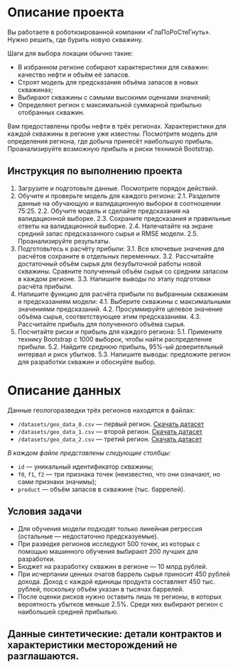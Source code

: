 # Описание проекта

Вы работаете в роботизированной компании «ГлаПоРоСтеГнуть». Нужно решить, где бурить новую скважину.

Шаги для выбора локации обычно такие:

- В избранном регионе собирают характеристики для скважин: качество нефти и объём её запасов.
- Строят модель для предсказания объёма запасов в новых скважинах;
- Выбирают скважины с самыми высокими оценками значений;
- Определяют регион с максимальной суммарной прибылью отобранных скважин.

Вам предоставлены пробы нефти в трёх регионах. Характеристики для каждой скважины в регионе уже известны. Посмотрите модель для определения региона, где добыча принесёт наибольшую прибыль. Проанализируйте возможную прибыль и риски техникой Bootstrap.

## Инструкция по выполнению проекта

1. Загрузите и подготовьте данные. Посмотрите порядок действий.
2. Обучите и проверьте модель для каждого региона:
   2.1. Разделите данные на обучающую и валидационную выборки в соотношении 75:25.
   2.2. Обучите модель и сделайте предсказания на валидационной выборке.
   2.3. Сохраните предсказания и правильные ответы на валидационной выборке.
   2.4. Напечатайте на экране средний запас предсказанного сырья и RMSE модели.
   2.5. Проанализируйте результаты.
3. Подготовьтесь к расчёту прибыли:
   3.1. Все ключевые значения для расчётов сохраните в отдельных переменных.
   3.2. Рассчитайте достаточный объём сырья для безубыточной работы новой скважины. Сравните полученный объём сырья со средним запасом в каждом регионе.
   3.3. Напишите выводы по этапу подготовки расчёта прибыли.
4. Напишите функцию для расчёта прибыли по выбранным скважинам и предсказаниям модели:
   4.1. Выберите скважины с максимальными значениями предсказаний.
   4.2. Просуммируйте целевое значение объёма сырья, соответствующее этим предсказаниям.
   4.3. Рассчитайте прибыль для полученного объёма сырья.
5. Посчитайте риски и прибыль для каждого региона:
   5.1. Примените технику Bootstrap с 1000 выборок, чтобы найти распределение прибыли.
   5.2. Найдите среднюю прибыль, 95%-ый доверительный интервал и риск убытков.
   5.3. Напишите выводы: предложите регион для разработки скважин и обоснуйте выбор.

# Описание данных

Данные геологоразведки трёх регионов находятся в файлах:

- `/datasets/geo_data_0.csv` — первый регион. [Скачать датасет](#)
- `/datasets/geo_data_1.csv` — второй регион. [Скачать датасет](#)
- `/datasets/geo_data_2.csv` — третий регион. [Скачать датасет](#)

*В каждом файле представлены следующие столбцы:*

- `id` — уникальный идентификатор скважины;
- `f0`, `f1`, `f2` — три признака точек (неизвестно, что они означают, но сами признаки значимы);
- `product` — объём запасов в скважине (тыс. баррелей).

## Условия задачи

- Для обучения модели подходят только линейная регрессия (остальные — недостаточно предсказуемые).
- При разведке регионов исследуют 500 точек, из которых с помощью машинного обучения выбирают 200 лучших для разработки.
- Бюджет на разработку скважин в регионе — 10 млрд рублей.
- При исчерпании ценных очагов баррель сырья приносит 450 рублей дохода. Доход с каждой единицы продукта составляет 450 тыс. рублей, поскольку объём указан в тысячах баррелей.
- После оценки рисков нужно оставить лишь те регионы, в которых вероятность убытков меньше 2.5%. Среди них выбирают регион с наибольшей средней прибылью.

## Данные синтетические: детали контрактов и характеристики месторождений не разглашаются.

